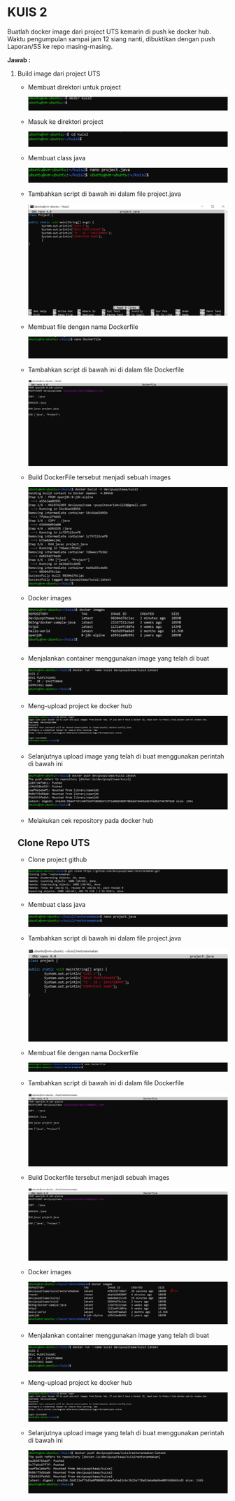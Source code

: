 # KUIS 2

Buatlah docker image dari project UTS kemarin di push ke docker hub.
Waktu pengumpulan sampai jam 12 siang nanti, dibuktikan dengan push Laporan/SS ke repo masing-masing.

**Jawab :**

1. Build image dari project UTS

    - Membuat direktori untuk project

        ![Screenshot](img/1.PNG)

    - Masuk ke direktori project

        ![Screenshot](img/2.PNG)

    - Membuat class java

        ![Screenshot](img/3.PNG)

    - Tambahkan script di bawah ini dalam file project.java

        ![Screenshot](img/4.PNG)

    - Membuat file dengan nama Dockerfile

        ![Screenshot](img/5.PNG)

    - Tambahkan script di bawah ini di dalam file Dockerfile

        ![Screenshot](img/6.PNG)

    - Build DockerFile tersebut  menjadi sebuah images

        ![Screenshot](img/7.PNG)

    - Docker images

        ![Screenshot](img/8.PNG)

    - Menjalankan container menggunakan image yang telah di buat

        ![Screenshot](img/9.PNG)

    - Meng-upload project ke docker hub

        ![Screenshot](img/10.PNG)

    - Selanjutnya upload image yang telah di buat menggunakan perintah di bawah ini

        ![Screenshot](img/11.PNG)

    - Melakukan cek repository pada docker hub

    ## Clone Repo UTS 

    - Clone project github

        ![Screenshot](img/clone.PNG)
    
    - Membuat class java

        ![Screenshot](img/nanoproject.PNG)

    - Tambahkan script di bawah ini dalam file project.java

        ![Screenshot](img/projectjava.PNG)

    - Membuat file dengan nama Dockerfile

        ![Screenshot](img/nanodocker.PNG)

    - Tambahkan script di bawah ini di dalam file Dockerfile

        ![Screenshot](img/dockerfile.PNG)

    - Build Dockerfile tersebut  menjadi sebuah images

        ![Screenshot](img/dockerfile.PNG)

    - Docker images

        ![Screenshot](img/dockerimages.PNG)

    - Menjalankan container menggunakan image yang telah di buat

        ![Screenshot](img/9.PNG)

    - Meng-upload project ke docker hub

        ![Screenshot](img/10.PNG)

    - Selanjutnya upload image yang telah di buat menggunakan perintah di bawah ini

        ![Screenshot](img/push.PNG)

